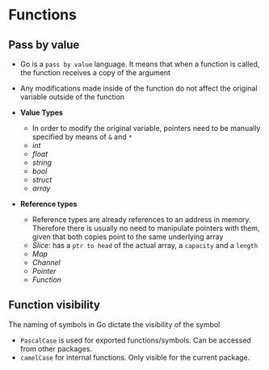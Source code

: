 # Functions

## Pass by value

- Go is a `pass by value` language. It means that when a function is called, the function receives a copy of the argument
- Any modifications made inside of the function do not affect the original variable outside of the function

- **Value Types**
  - In order to modify the original variable, pointers need to be manually specified by means of `&` and `*`
  - _int_
  - _float_
  - _string_
  - _bool_
  - _struct_
  - _array_

- **Reference types**
  - Reference types are already references to an address in memory. Therefore there is usually no need to manipulate pointers with them, given that both copies point to the same underlying array
  - _Slice_: has a `ptr to head` of the actual array, a `capacity` and a `length`
  - _Map_
  - _Channel_
  - _Pointer_
  - _Function_

## Function visibility

The naming of symbols in Go dictate the visibility of the symbol

- `PascalCase` is used for exported functions/symbols. Can be accessed from other packages.
- `camelCase` for internal functions. Only visible for the current package.
